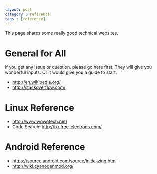 ```yaml
---
layout: post
category : reference
tags : [reference]
---
```


This page shares some really good technical websites.

# General for All

If you get any issue or question, please go here first.
They will give you wonderful inputs. Or it would give you a guide to start.

* http://en.wikipedia.org/
* http://stackoverflow.com/

# Linux Reference

* http://www.wowotech.net/
* Code Search: http://lxr.free-electrons.com/

# Android Reference

* https://source.android.com/source/initializing.html
* http://wiki.cyanogenmod.org/
